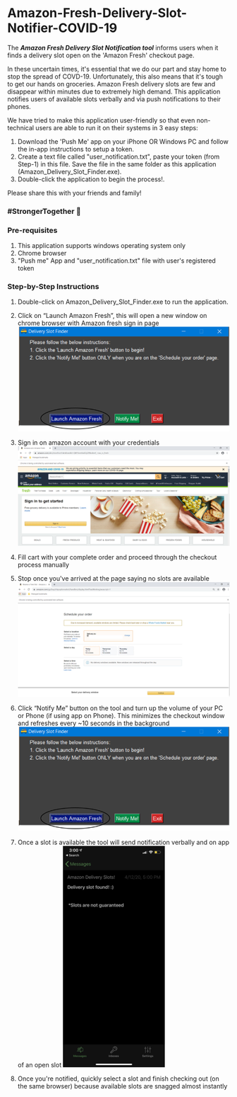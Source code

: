 # Amazon-Fresh-Delivery-Slot-Notifier-COVID-19
The ***Amazon Fresh Delivery Slot Notification tool*** informs users when it finds a delivery slot open on the 'Amazon Fresh' checkout page.

In these uncertain times, it's essential that we do our part and stay home to stop the spread of COVD-19. Unfortunately, this also means that it's tough to get our hands on groceries. Amazon Fresh delivery slots are few and disappear within minutes due to extremely high demand. This application notifies users of available slots verbally and via push notifications to their phones.

We have tried to make this application user-friendly so that even non-technical users are able to run it on their systems in 3 easy steps:

1. Download the 'Push Me' app on your iPhone OR Windows PC and follow the in-app instructions to setup a token.
2. Create a text file called "user_notification.txt", paste your token (from Step-1) in this file. Save the file in the same folder as this application (Amazon_Delivery_Slot_Finder.exe).
3. Double-click the application to begin the process!.

Please share this with your friends and family!

### #StrongerTogether :muscle:


### Pre-requisites ###
1. This application supports windows operating system only
2. Chrome browser
3. "Push me" App and "user_notification.txt" file with user's registered token

### Step-by-Step Instructions ###
1. Double-click on Amazon_Delivery_Slot_Finder.exe to run the application. 

2. Click on “Launch Amazon Fresh”, this will open a new window on chrome browser with Amazon fresh sign in page
![](https://github.com/ojasvi92/Amazon-Fresh-Delivery-Slot-Notifier-COVID-19/blob/master/img/Application%20home%20page.png)
 
3. Sign in on amazon account with your credentials
 ![](https://github.com/ojasvi92/Amazon-Fresh-Delivery-Slot-Notifier-COVID-19/blob/master/img/Amazon%20fresh%20home%20page.png)
 
4.	Fill cart with your complete order and proceed through the checkout process manually

5.	Stop once you've arrived at the page saying no slots are available
![](https://github.com/ojasvi92/Amazon-Fresh-Delivery-Slot-Notifier-COVID-19/blob/master/img/Amazon%20fresh%20checkout%20page.png)
 
6.	Click “Notify Me” button on the tool and turn up the volume of your PC or Phone (if using app on Phone). This minimizes the checkout window and refreshes every ~10 seconds in the background
 ![](https://github.com/ojasvi92/Amazon-Fresh-Delivery-Slot-Notifier-COVID-19/blob/master/img/Application%20home%20page.png)
 
7.	Once a slot is available the tool will send notification verbally and on app of an open slot 
         <img src="https://github.com/ojasvi92/Amazon-Fresh-Delivery-Slot-Notifier-COVID-19/blob/master/img/Push%20Me%20app%20notification.png" height=500>

8.	Once you're notified, quickly select a slot and finish checking out (on the same browser) because available slots are snagged almost instantly
